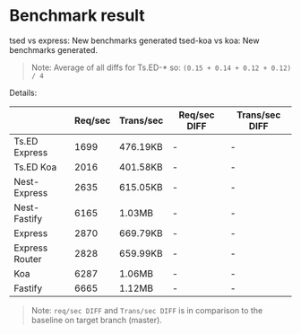 # Benchmark result

tsed vs express: New benchmarks generated
tsed-koa vs koa: New benchmarks generated.

> Note: 
> Average of all diffs for Ts.ED-* so: `(0.15 + 0.14 + 0.12 + 0.12) / 4`

Details:

|                | Req/sec | Trans/sec | Req/sec DIFF | Trans/sec DIFF |
| -------------- | ------- | --------- | ------------ | -------------- |
| Ts.ED Express  | 1699    | 476.19KB  | -            | -              |
| Ts.ED Koa      | 2016    | 401.58KB  | -            | -              |
| Nest-Express   | 2635    | 615.05KB  | -            | -              |
| Nest-Fastify   | 6165    | 1.03MB    | -            | -              |
| Express        | 2870    | 669.79KB  | -            | -              |
| Express Router | 2828    | 659.99KB  | -            | -              |
| Koa            | 6287    | 1.06MB    | -            | -              |
| Fastify        | 6665    | 1.12MB    | -            | -              |

> Note:
> `req/sec DIFF` and `Trans/sec DIFF` is in comparison to the baseline on target branch (master).
